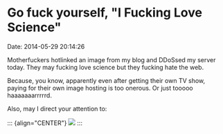 Go fuck yourself, \"I Fucking Love Science\"
============================================

Date: 2014-05-29 20:14:26

Motherfuckers hotlinked an image from my blog and DDoSsed my server
today. They may fucking love science but they fucking hate the web.

Because, you know, apparently even after getting their own TV show,
paying for their own image hosting is too onerous. Or just tooooo
haaaaaaarrrrrd.

Also, may I direct your attention to:

::: {align="CENTER"}
[![](http://www.jwz.org/images/same.png)](http://explosm.net/comics/3557/)
:::
